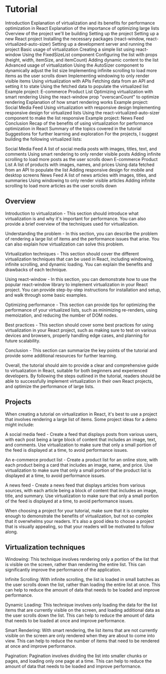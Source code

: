 # Tutorial

Introduction
Explanation of virtualization and its benefits for performance optimization in React
Explanation of the importance of optimizing large lists
Overview of the project we'll be building
Setting up the project
Setting up a new React project
Installing the necessary packages (react-window, react-virtualized-auto-sizer)
Setting up a development server and running the project
Basic usage of virtualization
Creating a simple list using react-window
Using the FixedSizeList component
Configuring the list with props (height, width, itemSize, and itemCount)
Adding dynamic content to the list
Advanced usage of virtualization
Using the AutoSizer component to dynamically adjust the list size
Implementing infinite scrolling to load more items as the user scrolls down
Implementing windowing to only render visible items
Using virtualization with APIs
Fetching data from an API and setting it to state
Using the fetched data to populate the virtualized list
Example project: E-commerce Product List
Optimizing virtualization with smart rendering
Using the react-window prop "overscanCount" to optimize rendering
Explanation of how smart rendering works
Example project: Social Media Feed
Using virtualization with responsive design
Implementing responsive design for virtualized lists
Using the react-virtualized-auto-sizer component to make the list responsive
Example project: News Feed
Conclusion
Recap of the benefits of using virtualization for performance optimization in React
Summary of the topics covered in the tutorial
Suggestions for further learning and exploration
For the projects, I suggest building the following virtualized lists:

Social Media Feed
A list of social media posts with images, titles, text, and comments
Using smart rendering to only render visible posts
Adding infinite scrolling to load more posts as the user scrolls down
E-commerce Product List
A list of products with images, names, and prices
Using data fetched from an API to populate the list
Adding responsive design for mobile and desktop screens
News Feed
A list of news articles with images, titles, and summaries
Using windowing to only render visible articles
Adding infinite scrolling to load more articles as the user scrolls down

## Overview

Introduction to virtualization - This section should introduce what virtualization is and why it's important for performance. You can also provide a brief overview of the techniques used for virtualization.

Understanding the problem - In this section, you can describe the problem of rendering a large list of items and the performance issues that arise. You can also explain how virtualization can solve this problem.

Virtualization techniques - This section should cover the different virtualization techniques that can be used in React, including windowing, infinite scrolling, and dynamic loading. You can explain the benefits and drawbacks of each technique.

Using react-window - In this section, you can demonstrate how to use the popular react-window library to implement virtualization in your React project. You can provide step-by-step instructions for installation and setup, and walk through some basic examples.

Optimizing performance - This section can provide tips for optimizing the performance of your virtualized lists, such as minimizing re-renders, using memoization, and reducing the number of DOM nodes.

Best practices - This section should cover some best practices for using virtualization in your React project, such as making sure to test on various devices and browsers, properly handling edge cases, and planning for future scalability.

Conclusion - This section can summarize the key points of the tutorial and provide some additional resources for further learning.

Overall, the tutorial should aim to provide a clear and comprehensive guide to virtualization in React, suitable for both beginners and experienced developers. By following the steps outlined in the tutorial, readers should be able to successfully implement virtualization in their own React projects, and optimize the performance of large lists.

## Projects

When creating a tutorial on virtualization in React, it's best to use a project that involves rendering a large list of items. Some project ideas for a demo might include:

A social media feed - Create a feed that displays posts from various users, with each post being a large block of content that includes an image, text, and comments. Use virtualization to make sure that only a small portion of the feed is displayed at a time, to avoid performance issues.

An e-commerce product list - Create a product list for an online store, with each product being a card that includes an image, name, and price. Use virtualization to make sure that only a small portion of the product list is displayed at a time, to avoid performance issues.

A news feed - Create a news feed that displays articles from various sources, with each article being a block of content that includes an image, title, and summary. Use virtualization to make sure that only a small portion of the feed is displayed at a time, to avoid performance issues.

When choosing a project for your tutorial, make sure that it is complex enough to demonstrate the benefits of virtualization, but not so complex that it overwhelms your readers. It's also a good idea to choose a project that is visually appealing, so that your readers will be motivated to follow along.

## Virtualization techniques

Windowing: This technique involves rendering only a portion of the list that is visible on the screen, rather than rendering the entire list. This can significantly improve the performance of the application.

Infinite Scrolling: With infinite scrolling, the list is loaded in small batches as the user scrolls down the list, rather than loading the entire list at once. This can help to reduce the amount of data that needs to be loaded and improve performance.

Dynamic Loading: This technique involves only loading the data for the list items that are currently visible on the screen, and loading additional data as the user scrolls down the list. This can help to reduce the amount of data that needs to be loaded at once and improve performance.

Smart Rendering: With smart rendering, the list items that are not currently visible on the screen are only rendered when they are about to come into view. This can help to reduce the number of items that need to be rendered at once and improve performance.

Pagination: Pagination involves dividing the list into smaller chunks or pages, and loading only one page at a time. This can help to reduce the amount of data that needs to be loaded and improve performance.
